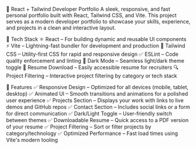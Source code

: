 🌟 React + Tailwind Developer Portfolio
  A sleek, responsive, and fast personal portfolio built with React, Tailwind CSS, and Vite. This project serves as a modern developer portfolio to showcase your skills, experience, and projects in a clean and interactive layout.

🔧 Tech Stack
  ⚛️ React – For building dynamic and reusable UI components
  ⚡ Vite – Lightning-fast bundler for development and production
  🎨 Tailwind CSS – Utility-first CSS for rapid and responsive design
  ✅ ESLint – Code quality enforcement and linting
  🌙 Dark Mode – Seamless light/dark theme toggle
  📝 Resume Download – Easily accessible resume for recruiters
  🔍 Project Filtering – Interactive project filtering by category or tech stack
	
🚀 Features
  ✅ Responsive Design – Optimized for all devices (mobile, tablet, desktop)
  ✅ Animated UI – Smooth transitions and animations for a polished user experience
  ✅ Projects Section – Displays your work with links to live demos and GitHub repos
  ✅ Contact Section – Includes social links or a form for direct communication
  ✅ Dark/Light Toggle – User-friendly switch between themes
  ✅ Downloadable Resume – Quick access to a PDF version of your resume
  ✅ Project Filtering – Sort or filter projects by category/technology
  ✅ Optimized Performance – Fast load times using Vite's modern tooling
